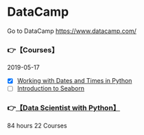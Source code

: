 # DataCamp
Go to DataCamp https://www.datacamp.com/
 
### :point_right:【Courses】  
2019-05-17  
- [X] [Working with Dates and Times in Python](https://www.datacamp.com/courses/working-with-dates-and-times-in-python)  
- [ ] [Introduction to Seaborn](https://www.datacamp.com/courses/introduction-to-seaborn)  

### :point_right:[【Data Scientist with Python】](https://www.datacamp.com/tracks/data-scientist-with-python) 
84 hours 22 Courses







